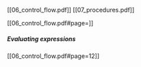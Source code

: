 [[06_control_flow.pdf]]
[[07_procedures.pdf]]

[[06_control_flow.pdf#page=]]

##### Evaluating expressions
[[06_control_flow.pdf#page=12]]







